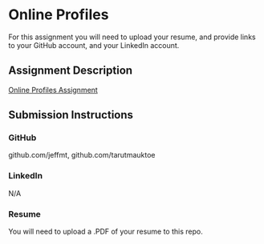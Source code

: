 # Online Profiles
For this assignment you will need to upload your resume, and provide links to your GitHub account, and your LinkedIn account.

## Assignment Description
[Online Profiles Assignment](https://education.launchcode.org/liftoff/assignments/online-profiles/)

## Submission Instructions

### GitHub

github.com/jeffmt, github.com/tarutmauktoe

### LinkedIn

N/A

### Resume
You will need to upload a .PDF of your resume to this repo.
